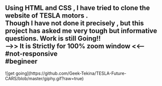 <h2>
Using HTML and CSS , I have tried to clone the website of TESLA motors .<br> Though I have not done it precisely , but this project has asked me very tough but informative questions. Work is still Going!!
<br>
-->> It is Strictly for 100% zoom window <<--<br>
#not-responsive <br>
#begineer
</h2>
![get going](https://github.com/Geek-Tekina/TESLA-Future-CARS/blob/master/giphy.gif?raw=true)


